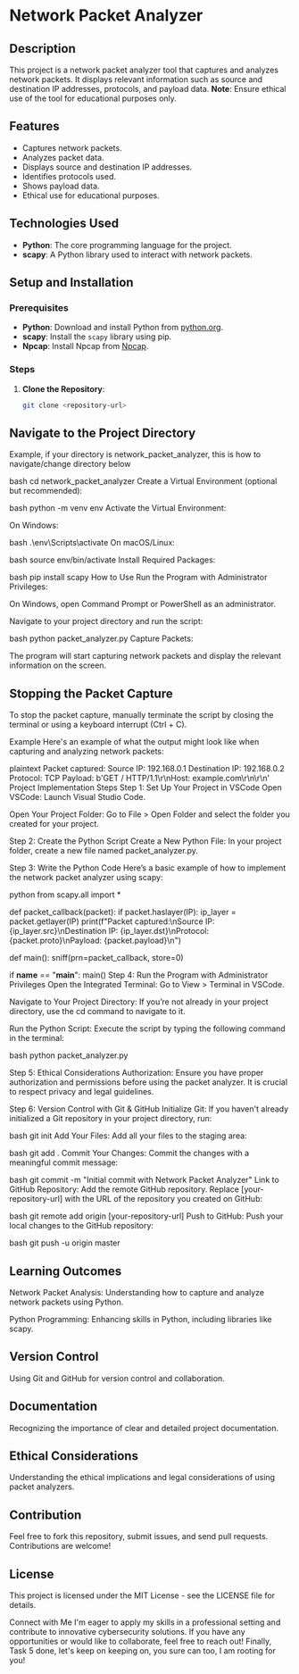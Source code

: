 # Network Packet Analyzer

## Description

This project is a network packet analyzer tool that captures and analyzes network packets. It displays relevant information such as source and destination IP addresses, protocols, and payload data. **Note**: Ensure ethical use of the tool for educational purposes only.

## Features

- Captures network packets.
- Analyzes packet data.
- Displays source and destination IP addresses.
- Identifies protocols used.
- Shows payload data.
- Ethical use for educational purposes.

## Technologies Used

- **Python**: The core programming language for the project.
- **scapy**: A Python library used to interact with network packets.

## Setup and Installation

### Prerequisites

- **Python**: Download and install Python from [python.org](https://www.python.org/).
- **scapy**: Install the `scapy` library using pip.
- **Npcap**: Install Npcap from [Npcap](https://nmap.org/npcap/).

### Steps

1. **Clone the Repository**:

   ```bash
   git clone <repository-url>

## Navigate to the Project Directory

Example, if your directory is network_packet_analyzer, this is how to navigate/change directory below

bash
cd network_packet_analyzer
Create a Virtual Environment (optional but recommended):

bash
python -m venv env
Activate the Virtual Environment:

On Windows:

bash
.\env\Scripts\activate
On macOS/Linux:

bash
source env/bin/activate
Install Required Packages:

bash
pip install scapy
How to Use
Run the Program with Administrator Privileges:

On Windows, open Command Prompt or PowerShell as an administrator.

Navigate to your project directory and run the script:

bash
python packet_analyzer.py
Capture Packets:

The program will start capturing network packets and display the relevant information on the screen.

## Stopping the Packet Capture

To stop the packet capture, manually terminate the script by closing the terminal or using a keyboard interrupt (Ctrl + C).

Example
Here's an example of what the output might look like when capturing and analyzing network packets:

plaintext
Packet captured:
Source IP: 192.168.0.1
Destination IP: 192.168.0.2
Protocol: TCP
Payload: b'GET / HTTP/1.1\r\nHost: example.com\r\n\r\n'
Project Implementation Steps
Step 1: Set Up Your Project in VSCode
Open VSCode: Launch Visual Studio Code.

Open Your Project Folder: Go to File > Open Folder and select the folder you created for your project.

Step 2: Create the Python Script
Create a New Python File: In your project folder, create a new file named packet_analyzer.py.

Step 3: Write the Python Code
Here’s a basic example of how to implement the network packet analyzer using scapy:

python
from scapy.all import *

def packet_callback(packet):
    if packet.haslayer(IP):
        ip_layer = packet.getlayer(IP)
        print(f"Packet captured:\nSource IP: {ip_layer.src}\nDestination IP: {ip_layer.dst}\nProtocol: {packet.proto}\nPayload: {packet.payload}\n")

def main():
    sniff(prn=packet_callback, store=0)

if **name** == "**main**":
    main()
Step 4: Run the Program with Administrator Privileges
Open the Integrated Terminal: Go to View > Terminal in VSCode.

Navigate to Your Project Directory: If you’re not already in your project directory, use the cd command to navigate to it.

Run the Python Script: Execute the script by typing the following command in the terminal:

bash
python packet_analyzer.py

Step 5: Ethical Considerations
Authorization: Ensure you have proper authorization and permissions before using the packet analyzer. It is crucial to respect privacy and legal guidelines.

Step 6: Version Control with Git & GitHub
Initialize Git: If you haven't already initialized a Git repository in your project directory, run:

bash
git init
Add Your Files: Add all your files to the staging area:

bash
git add .
Commit Your Changes: Commit the changes with a meaningful commit message:

bash
git commit -m "Initial commit with Network Packet Analyzer"
Link to GitHub Repository: Add the remote GitHub repository. Replace [your-repository-url] with the URL of the repository you created on GitHub:

bash
git remote add origin [your-repository-url]
Push to GitHub: Push your local changes to the GitHub repository:

bash
git push -u origin master

## Learning Outcomes

Network Packet Analysis: Understanding how to capture and analyze network packets using Python.

Python Programming: Enhancing skills in Python, including libraries like scapy.

## Version Control

 Using Git and GitHub for version control and collaboration.

## Documentation

Recognizing the importance of clear and detailed project documentation.

## Ethical Considerations

Understanding the ethical implications and legal considerations of using packet analyzers.

## Contribution

Feel free to fork this repository, submit issues, and send pull requests. Contributions are welcome!

## License

This project is licensed under the MIT License - see the LICENSE file for details.

Connect with Me
I'm eager to apply my skills in a professional setting and contribute to innovative cybersecurity solutions. If you have any opportunities or would like to collaborate, feel free to reach out!
Finally, Task 5 done, let's keep on keeping on, you sure can too, I am rooting for you!

